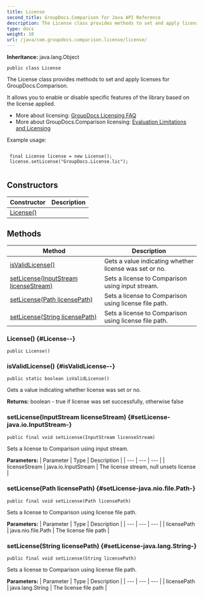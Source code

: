 ```yaml
---
title: License
second_title: GroupDocs.Comparison for Java API Reference
description: The License class provides methods to set and apply licenses for GroupDocs.Comparison.
type: docs
weight: 10
url: /java/com.groupdocs.comparison.license/license/
---
```

**Inheritance:**
java.lang.Object
```
public class License
```

The License class provides methods to set and apply licenses for GroupDocs.Comparison.

It allows you to enable or disable specific features of the library based on the license applied.

 *  More about licensing: [GroupDocs Licensing FAQ][]
 *  More about GroupDocs.Comparison licensing: [Evaluation Limitations and Licensing][]

Example usage:

```

 final License license = new License();
 license.setLicense("GroupDocs.License.lic");
 
```


[GroupDocs Licensing FAQ]: https://purchase.groupdocs.com/faqs/licensing
[Evaluation Limitations and Licensing]: https://docs.groupdocs.com/display/comparisonjava/Evaluation+Limitations+and+Licensing+of+GroupDocs.Comparison
## Constructors

| Constructor | Description |
| --- | --- |
| [License()](#License--) |  |
## Methods

| Method | Description |
| --- | --- |
| [isValidLicense()](#isValidLicense--) | Gets a value indicating whether license was set or no. |
| [setLicense(InputStream licenseStream)](#setLicense-java.io.InputStream-) | Sets a license to Comparison using input stream. |
| [setLicense(Path licensePath)](#setLicense-java.nio.file.Path-) | Sets a license to Comparison using license file path. |
| [setLicense(String licensePath)](#setLicense-java.lang.String-) | Sets a license to Comparison using license file path. |
### License() {#License--}
```
public License()
```


### isValidLicense() {#isValidLicense--}
```
public static boolean isValidLicense()
```


Gets a value indicating whether license was set or no.

**Returns:**
boolean - true if license was set successfully, otherwise false
### setLicense(InputStream licenseStream) {#setLicense-java.io.InputStream-}
```
public final void setLicense(InputStream licenseStream)
```


Sets a license to Comparison using input stream.

**Parameters:**
| Parameter | Type | Description |
| --- | --- | --- |
| licenseStream | java.io.InputStream | The license stream, null unsets license |

### setLicense(Path licensePath) {#setLicense-java.nio.file.Path-}
```
public final void setLicense(Path licensePath)
```


Sets a license to Comparison using license file path.

**Parameters:**
| Parameter | Type | Description |
| --- | --- | --- |
| licensePath | java.nio.file.Path | The license file path |

### setLicense(String licensePath) {#setLicense-java.lang.String-}
```
public final void setLicense(String licensePath)
```


Sets a license to Comparison using license file path.

**Parameters:**
| Parameter | Type | Description |
| --- | --- | --- |
| licensePath | java.lang.String | The license file path |

